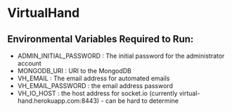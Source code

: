 # VirtualHand

## Environmental Variables Required to Run:
- ADMIN_INITIAL_PASSWORD : The initial password for the administrator account
- MONGODB_URI : URI to the MongodDB
- VH_EMAIL : The email address for automated emails
- VH_EMAIL_PASSWORD : the email address password
- VH_IO_HOST : the host address for socket.io (currently virtual-hand.herokuapp.com:8443) - can be hard to determine
